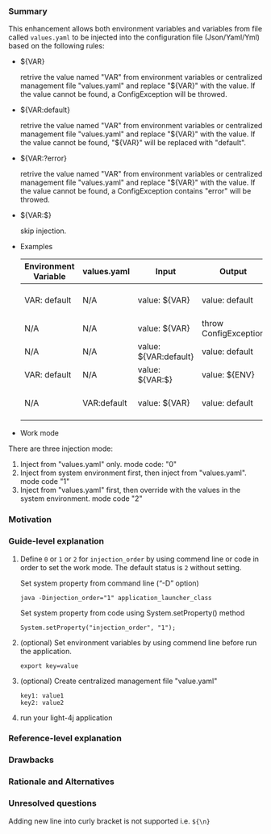 ### Summary
  This enhancement allows both environment variables and variables from file called `values.yaml` 
  to be injected into the configuration file (Json/Yaml/Yml) based on the following rules:
  
  * ${VAR} 
  
    retrive the value named "VAR" from environment variables or centralized management 
    file "values.yaml" and replace "${VAR}" with the value. If the value cannot be found, a 
    ConfigException will be throwed.
  
  * ${VAR:default} 
  
    retrive the value named "VAR" from environment variables or centralized management 
    file "values.yaml" and replace "${VAR}" with the value. If the value cannot be found, 
    "${VAR}" will be replaced with "default".
  
  * ${VAR:?error}
  
    retrive the value named "VAR" from environment variables or centralized management 
    file "values.yaml" and replace "${VAR}" with the value. If the value cannot be found, 
    a ConfigException contains "error" will be throwed.
  
  * ${VAR:$}
  
    skip injection.
    
  * Examples
  
    | Environment Variable | values.yaml | Input | Output | Action |
    | --- | --- | --- | --- | --- |
    | VAR: default | N/A | value: ${VAR} | value: default | inject environment variable |
    | N/A | N/A | value: ${VAR} | throw ConfigException | exception |
    | N/A | N/A | value: ${VAR:default} | value: default | inject default |
    | VAR: default | N/A | value: ${VAR:$} | value: ${ENV} | skip injection | 
    | N/A | VAR:default | value: ${VAR} | value: default | inject value from values.yaml | 
  
  * Work mode
  
   There are three injection mode:
   1. Inject from "values.yaml" only. mode code: "0"
   2. Inject from system environment first, then inject from "values.yaml". mode code "1"
   3. Inject from "values.yaml" first, then override with the values in the system environment.
      mode code "2"

### Motivation


### Guide-level explanation

1. Define `0` or `1` or `2` for `injection_order` by using commend line or code in order to set the 
   work mode. The default status is `2` without setting.
  
   Set system property from command line (“-D” option)
   ```
   java -Dinjection_order="1" application_launcher_class
   ```
   Set system property from code using System.setProperty() method
   ```
   System.setProperty("injection_order", "1");
   ```

2. (optional) Set environment variables by using commend line before run the application.
   ```
   export key=value
   ```
3. (optional) Create centralized management file "value.yaml"
   ```
   key1: value1
   key2: value2
   ```
4. run your light-4j application

### Reference-level explanation


### Drawbacks


### Rationale and Alternatives


### Unresolved questions
  Adding new line into curly bracket is not supported
  i.e. `${\n}`
